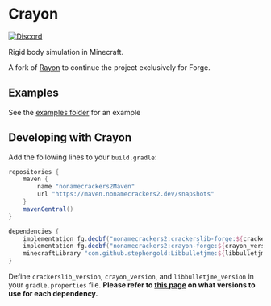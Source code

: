 # Crayon
[![Discord](https://img.shields.io/discord/987817685293355028?style=flat-square&logo=discord&label=Discord&color=%235865F2)](https://discord.gg/cracker-s-modded-community-987817685293355028)

Rigid body simulation in Minecraft.

A fork of [Rayon](https://github.com/LazuriteMC/Rayon) to continue the project exclusively for Forge.

## Examples
See the [examples folder](https://github.com/nonamecrackers2/Crayon/tree/1.19.4/src/main/java/dev/lazurite/rayon/impl/example) for an example

## Developing with Crayon
Add the following lines to your `build.gradle`:

```gradle
repositories {
    maven {
        name "nonamecrackers2Maven"
        url "https://maven.nonamecrackers2.dev/snapshots"
    }
    mavenCentral()
}

dependencies {
    implementation fg.deobf("nonamecrackers2:crackerslib-forge:${crackerslib_version}")
    implementation fg.deobf("nonamecrackers2:crayon-forge:${crayon_version}")
    minecraftLibrary "com.github.stephengold:Libbulletjme:${libbulletjme_version}"
}
```

Define ``crackerslib_version``, ``crayon_version``, and ``libbulletjme_version`` in your ``gradle.properties`` file. **Please refer to [this page](https://github.com/nonamecrackers2/Crayon/wiki/Versions) on what versions to use for each dependency.**
